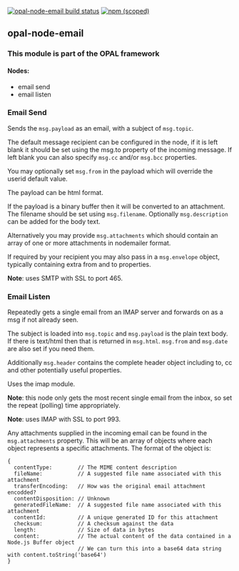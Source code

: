 [![opal-node-email build status](https://frozen-fortress-98851.herokuapp.com/telligro/opal-nodes/3/badge?subject=build)](https://travis-ci.org/telligro/opal-nodes) [![npm (scoped)](https://img.shields.io/npm/v/@telligro/opal-node-email.svg)](https://www.npmjs.com/package/@telligro/opal-node-email)
## opal-node-email
### This module is part of the OPAL framework
#### Nodes: 
* email send
* email listen
### Email Send
Sends the `msg.payload` as an email, with a subject of `msg.topic`.

The default message recipient can be configured in the node, if it is left blank it should be set using the msg.to property of the incoming message. If left blank you can also specify `msg.cc` and/or `msg.bcc` properties.

You may optionally set `msg.from` in the payload which will override the userid default value.

The payload can be html format.

If the payload is a binary buffer then it will be converted to an attachment. The filename should be set using `msg.filename`. Optionally `msg.description` can be added for the body text.

Alternatively you may provide `msg.attachments` which should contain an array of one or more attachments in nodemailer format.

If required by your recipient you may also pass in a `msg.envelope` object, typically containing extra from and to properties.

**Note**: uses SMTP with SSL to port 465.

### Email Listen
Repeatedly gets a single email from an IMAP server and forwards on as a msg if not already seen.

The subject is loaded into `msg.topic` and `msg.payload` is the plain text body. If there is text/html then that is returned in `msg.html`. `msg.from` and `msg.date` are also set if you need them.

Additionally `msg.header` contains the complete header object including to, cc and other potentially useful properties.

Uses the imap module.

**Note**: this node only gets the most recent single email from the inbox, so set the repeat (polling) time appropriately.

**Note**: uses IMAP with SSL to port 993.

Any attachments supplied in the incoming email can be found in the `msg.attachments` property. This will be an array of objects where each object represents a specific attachments. The format of the object is:
```
{
  contentType:        // The MIME content description
  fileName:           // A suggested file name associated with this attachment
  transferEncoding:   // How was the original email attachment encodded?
  contentDisposition: // Unknown
  generatedFileName:  // A suggested file name associated with this attachment
  contentId:          // A unique generated ID for this attachment
  checksum:           // A checksum against the data
  length:             // Size of data in bytes
  content:            // The actual content of the data contained in a Node.js Buffer object
                      // We can turn this into a base64 data string with content.toString('base64')
}

```
